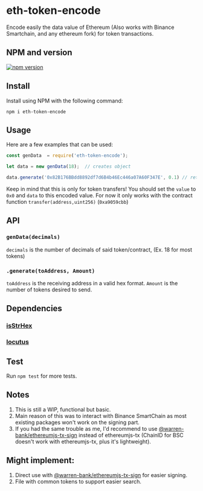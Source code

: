 # eth-token-encode
Encode easily the data value of Ethereum (Also works with Binance Smartchain, and any ethereum fork) for token transactions.

## NPM and version
[![npm version](https://badge.fury.io/js/eth-token-encode.svg)](https://www.npmjs.com/package/eth-token-encode)

## Install
Install using NPM with the following command:
```
npm i eth-token-encode
```

## Usage

Here are a few examples that can be used:
``` javascript
const genData  = require('eth-token-encode'); 

let data = new genData(18);  // creates object

data.generate('0x82B176BBdd8892df7d6B4b46Ec446a07A60F347E', 0.1) // returns 0xa9059cbb00000000000000000000000082B176BBdd8892df7d6B4b46Ec446a07A60F347E000000000000000000000000000000000000000000000000016345785d8a0000

```
Keep in mind that this is only for token transfers! You should set the ``value`` to ``0x0`` and  ``data`` to this encoded value.
For now it only works with the contract function ``transfer(address,uint256)`` (``0xa9059cbb``)
## API
### ``genData(decimals)``
``decimals`` is the number of decimals of said token/contract, (Ex. 18 for most tokens)

### ``.generate(toAddress, Amount)``
``toAddress`` is the receiving address in a valid hex format.
``Amount`` is the number of tokens desired to send.


## Dependencies
### [isStrHex](https://www.npmjs.com/package/isstrhex)
### [locutus](https://www.npmjs.com/package/locutus)



## Test
Run `npm test` for more tests.

## Notes
1. This is still a WIP, functional but basic.
2. Main reason of this was to interact with Binance SmartChain as most existing packages won't work on the signing part.
3. If you had the same trouble as me, I'd recommend to use [@warren-bank/ethereumjs-tx-sign](https://www.npmjs.com/package/@warren-bank/ethereumjs-tx-sign) instead of ethereumjs-tx (ChainID for BSC doesn't work with ethereumjs-tx, plus it's lightweight).

## Might implement:
1. Direct use with [@warren-bank/ethereumjs-tx-sign](https://www.npmjs.com/package/@warren-bank/ethereumjs-tx-sign) for easier signing.
2. File with common tokens to support easier search.
